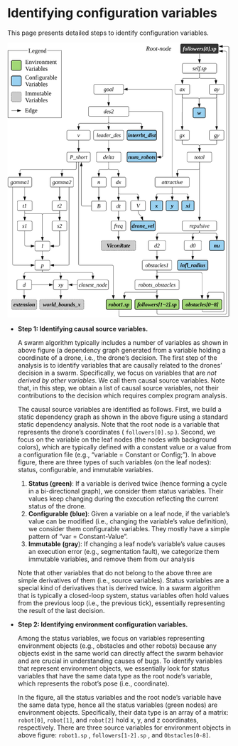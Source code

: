 # Identifying configuration variables

This page presents detailed steps to identify configuration variables.

<img src="Dependency_graph.png" alt="Dependency_graph" width="500"/>

- **Step 1: Identifying causal source variables.**

  A swarm algorithm typically includes a number of variables as shown in above figure (a dependency graph generated from a variable holding a coordinate of a drone, i.e., the drone’s decision. The first step of the analysis is to identify variables that are causally related to the drones’ decision in a swarm. Specifically, we focus on variables that are _not derived by other variables_. We call them causal source variables. Note that, in this step, we obtain a list of causal source variables, not their contributions to the decision which requires complex program analysis.

  The causal source variables are identified as follows. First, we build a static dependency graph as shown in the above figure using a standard static dependency analysis. Note that the root node is a variable that represents the drone’s coordinates ( `followers[0].sp` ). Second, we focus on the variable on the leaf nodes (the nodes with background colors), which are typically defined with a constant value or a value from a configuration file (e.g., “variable = Constant or Config;”). In above figure, there are three types of such variables (on the leaf nodes): status, configurable, and immutable variables.

  1. **Status (green)**: If a variable is derived twice (hence forming a cycle in a bi-directional graph), we consider them status variables. Their values keep changing during the execution reflecting the current status of the drone.
  2. **Configurable (blue)**: Given a variable on a leaf node, if the variable’s value can be modified (i.e., changing the variable’s value definition), we consider them configurable variables. They mostly have a simple pattern of “var = Constant-Value”.
  3. **Immutable (gray**): If changing a leaf node’s variable’s value causes an execution error (e.g., segmentation fault), we categorize them immutable variables, and remove them from our analysis

  Note that other variables that do not belong to the above three are simple derivatives of them (i.e., source variables). Status variables are a special kind of derivatives that is derived twice. In a swarm algorithm that is typically a closed-loop system, status variables often hold values from the previous loop (i.e., the previous tick), essentially representing the result of the last decision.

- **Step 2: Identifying environment configuration variables.**

  Among the status variables, we focus on variables representing environment objects (e.g., obstacles and other robots) because any objects exist in the same world can directly affect the swarm behavior and are crucial in understanding causes of bugs. To identify variables that represent environment objects, we essentially look for status variables that have the same data type as the root node’s variable, which represents the robot’s pose (i.e., coordinate).

  In the figure, all the status variables and the root node’s variable have the same data type, hence all the status variables (green nodes) are environment objects. Specifically, their data type is an array of a matrix: `robot[0]`, `robot[1]`, and `robot[2]` hold x, y, and z coordinates, respectively. There are three source variables for environment objects in above figure: `robot1.sp` , `followers[1-2].sp` , and `Obstacles[0-8]`.
